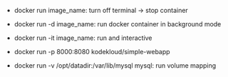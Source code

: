 - docker run image_name: turn off terminal -> stop container
- docker run -d image_name: run docker container in background mode
- docker run -it image_name: run and interactive

- docker run -p 8000:8080 kodekloud/simple-webapp
- docker run -v /opt/datadir:/var/lib/mysql mysql: run volume mapping
